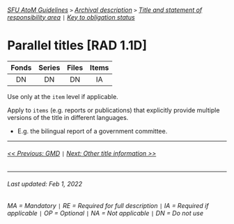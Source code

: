 ###### [SFU AtoM Guidelines](../README.md) `>` [Archival description](overview.md) `>` [Title and statement of responsibility area](overview.md#title-area) `|` [Key to obligation status](key-to-obligation-status.md)

# Parallel titles [RAD 1.1D]
| Fonds 	| Series 	| Files 	| Items 	|
|:-----:	|:------:	|:-----:	|:-----:	|
|   DN    |   DN    |   DN  	|   IA  	|

Use only at the `item` level if applicable.

Apply to `items` (e.g. reports or publications) that explicitly provide multiple versions of the title in different languages.
- E.g. the bilingual report of a government committee.

---
###### [<< Previous: GMD](gmd.md) `|` [Next: Other title information >>](other-title-information.md)
---
###### Last updated: Feb 1, 2022
###### MA = Mandatory `|` RE = Required for full description `|` IA = Required if applicable `|` OP = Optional `|` NA = Not applicable `|` DN = Do not use
